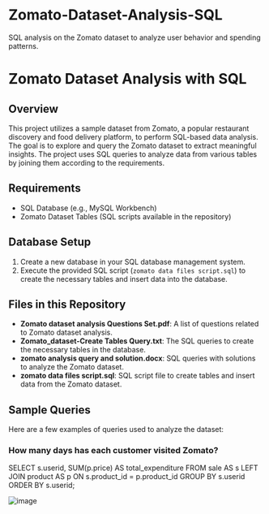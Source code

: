# Zomato-Dataset-Analysis-SQL
SQL analysis on the Zomato dataset to analyze user behavior and spending patterns.
# Zomato Dataset Analysis with SQL

## Overview
This project utilizes a sample dataset from Zomato, a popular restaurant discovery and food delivery platform, to perform SQL-based data analysis. The goal is to explore and query the Zomato dataset to extract meaningful insights. The project uses SQL queries to analyze data from various tables by joining them according to the requirements.

## Requirements
- SQL Database (e.g., MySQL Workbench)
- Zomato Dataset Tables (SQL scripts available in the repository)

## Database Setup
1. Create a new database in your SQL database management system.
2. Execute the provided SQL script (`zomato data files script.sql`) to create the necessary tables and insert data into the database.

## Files in this Repository
- **Zomato dataset analysis Questions Set.pdf**: A list of questions related to Zomato dataset analysis.
- **Zomato_dataset-Create Tables Query.txt**: The SQL queries to create the necessary tables in the database.
- **zomato analysis query and solution.docx**: SQL queries with solutions to analyze the Zomato dataset.
- **zomato data files script.sql**: SQL script file to create tables and insert data from the Zomato dataset.

## Sample Queries
Here are a few examples of queries used to analyze the dataset:

### How many days has each customer visited Zomato?
SELECT s.userid, SUM(p.price) AS total_expenditure
FROM sale AS s
LEFT JOIN product AS p ON s.product_id = p.product_id
GROUP BY s.userid
ORDER BY s.userid;


![image](https://github.com/user-attachments/assets/d6a392f0-4496-43fc-88a9-adef6a96fd07)
